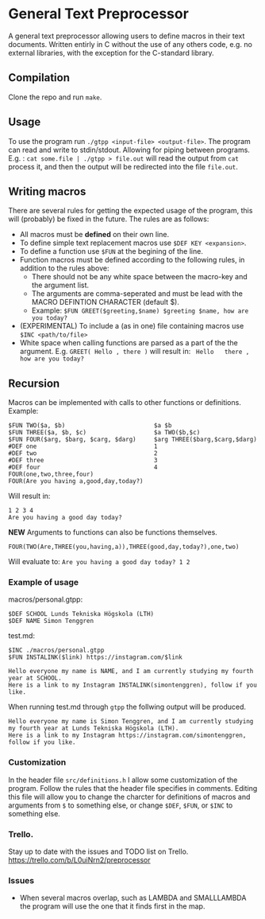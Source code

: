 # General Text Preprocessor
A general text preprocessor allowing users to define macros in their text documents. Written entirly in C without the use of any others code, e.g. no external libraries, with the exception for the C-standard library.

## Compilation
Clone the repo and run `make`.
## Usage
To use the program run `./gtpp <input-file> <output-file>`.
The program can read and write to stdin/stdout. Allowing for piping between programs. E.g. :
`cat some.file | ./gtpp > file.out`
will read the output from `cat` process it, and then the output will be redirected into the file `file.out`.


## Writing macros
There are several rules for getting the expected usage of the program, this will (probably) be fixed in the future.
The rules are as follows:
* All macros must be **defined** on their own line.
* To define simple text replacement macros use `$DEF KEY <expansion>`.
* To define a function use `$FUN` at the begining of the line.
* Function macros must be defined according to the following rules, in addition to the rules above:
    + There should not be any white space between the macro-key and the argument list.
    + The arguments are comma-seperated and must be lead with the MACRO DEFINTION CHARACTER (default $).
    + Example: `$FUN GREET($greeting,$name) $greeting $name, how are you today?`
* (EXPERIMENTAL) To include a (as in one) file containing macros use `$INC <path/to/file>`
* White space when calling functions are parsed as a part of the the argument. E.g. `GREET( Hello , there )` will result in: ` Hello   there , how are you today?`


## Recursion
Macros can be implemented with calls to other functions or definitions.
Example:
```
$FUN TWO($a, $b)                         $a $b
$FUN THREE($a, $b, $c)                   $a TWO($b,$c)
$FUN FOUR($arg, $barg, $carg, $darg)     $arg THREE($barg,$carg,$darg)
#DEF one                                 1
#DEF two                                 2
#DEF three                               3 
#DEF four                                4
FOUR(one,two,three,four)
FOUR(Are you having a,good,day,today?)
```
Will result in:
```
1 2 3 4
Are you having a good day today?
```

**NEW**
Arguments to functions can also be functions themselves.
```
FOUR(TWO(Are,THREE(you,having,a)),THREE(good,day,today?),one,two)
```
Will evaluate to:
`Are you having a good day today? 1 2`

### Example of usage
macros/personal.gtpp:
```
$DEF SCHOOL Lunds Tekniska Högskola (LTH)
$DEF NAME Simon Tenggren
```
test.md:
```
$INC ./macros/personal.gtpp
$FUN INSTALINK($link) https://instagram.com/$link

Hello everyone my name is NAME, and I am currently studying my fourth year at SCHOOL.
Here is a link to my Instagram INSTALINK(simontenggren), follow if you like.
```

When running test.md through `gtpp` the follwing output will be produced.
```
Hello everyone my name is Simon Tenggren, and I am currently studying my fourth year at Lunds Tekniska Högskola (LTH).
Here is a link to my Instagram https://instagram.com/simontenggren, follow if you like.
```

### Customization
In the header file `src/definitions.h` I allow some customization of the program.
Follow the rules that the header file specifies in comments.
Editing this file will allow you to change the charcter for definitions of macros and arguments from `$` to something else, or change `$DEF`, `$FUN`, or `$INC` to something else.
### Trello.
Stay up to date with the issues and TODO list on Trello.
https://trello.com/b/L0uiNrn2/preprocessor

### Issues
* When several macros overlap, such as LAMBDA and SMALLLAMBDA the program will use the one that it finds first in the map.
